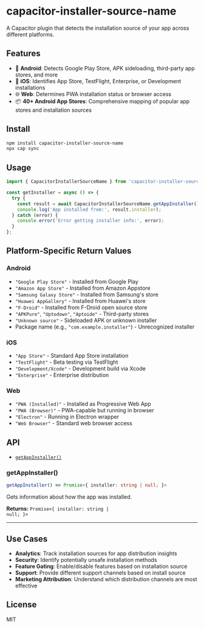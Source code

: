 # capacitor-installer-source-name

A Capacitor plugin that detects the installation source of your app across different platforms.

## Features

- 🤖 **Android**: Detects Google Play Store, APK sideloading, third-party app stores, and more
- 🍎 **iOS**: Identifies App Store, TestFlight, Enterprise, or Development installations
- 🌐 **Web**: Determines PWA installation status or browser access
- 📦 **40+ Android App Stores**: Comprehensive mapping of popular app stores and installation sources

## Install

```bash
npm install capacitor-installer-source-name
npx cap sync
```

## Usage

```typescript
import { CapacitorInstallerSourceName } from 'capacitor-installer-source-name';

const getInstaller = async () => {
  try {
    const result = await CapacitorInstallerSourceName.getAppInstaller();
    console.log('App installed from:', result.installer);
  } catch (error) {
    console.error('Error getting installer info:', error);
  }
};
```

## Platform-Specific Return Values

### Android

- `"Google Play Store"` - Installed from Google Play
- `"Amazon App Store"` - Installed from Amazon Appstore
- `"Samsung Galaxy Store"` - Installed from Samsung's store
- `"Huawei AppGallery"` - Installed from Huawei's store
- `"F-Droid"` - Installed from F-Droid open source store
- `"APKPure"`, `"Uptodown"`, `"Aptoide"` - Third-party stores
- `"Unknown source"` - Sideloaded APK or unknown installer
- Package name (e.g., `"com.example.installer"`) - Unrecognized installer

### iOS

- `"App Store"` - Standard App Store installation
- `"TestFlight"` - Beta testing via TestFlight
- `"Development/Xcode"` - Development build via Xcode
- `"Enterprise"` - Enterprise distribution

### Web

- `"PWA (Installed)"` - Installed as Progressive Web App
- `"PWA (Browser)"` - PWA-capable but running in browser
- `"Electron"` - Running in Electron wrapper
- `"Web Browser"` - Standard web browser access

## API

<docgen-index>

- [`getAppInstaller()`](#getappinstaller)

</docgen-index>

<docgen-api>
<!--Update the source file JSDoc comments and rerun docgen to update the docs below-->

### getAppInstaller()

```typescript
getAppInstaller() => Promise<{ installer: string | null; }>
```

Gets information about how the app was installed.

**Returns:** <code>Promise&lt;{ installer: string | null; }&gt;</code>

---

</docgen-api>

## Use Cases

- **Analytics**: Track installation sources for app distribution insights
- **Security**: Identify potentially unsafe installation methods
- **Feature Gating**: Enable/disable features based on installation source
- **Support**: Provide different support channels based on install source
- **Marketing Attribution**: Understand which distribution channels are most effective

## License

MIT
